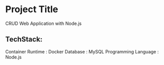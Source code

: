 # Project Title
CRUD Web Application with Node.js

## TechStack:
Container Runtime    : Docker
Database             : MySQL
Programming Language : Node.js


